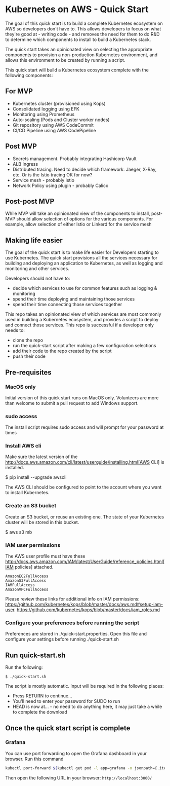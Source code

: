 # Kubernetes on AWS - Quick Start
The goal of this quick start is to build a complete Kubernetes ecosystem on AWS so developers don't have to. This allows
developers to focus on what they're good at - writing code - and removes the need for them to do R&D to determine
which components to install to build a Kubernetes stack.

The quick start takes an opinionated view on selecting the appropriate components to provision a non-production
Kubernetes environment, and allows this environment to be created by running a script. 

This quick start will build a Kubernetes ecosystem complete with the following components:

## For MVP
* Kubernetes cluster (provisioned using Kops)
* Consolidated logging using EFK
* Monitoring using Prometheus
* Auto-scaling (Pods and Cluster worker nodes)
* Git repository using AWS CodeCommit
* CI/CD Pipeline using AWS CodePipeline

## Post MVP
* Secrets management. Probably integrating Hashicorp Vault
* ALB Ingress
* Distributed tracing. Need to decide which framework. Jaeger, X-Ray, etc. Or is the Istio tracing OK for now?
* Service mesh - probably Istio
* Network Policy using plugin - probably Calico

## Post-post MVP
While MVP will take an opinionated view of the components to install, post-MVP should allow selection of options for 
the various components. For example, allow selection of either Istio or Linkerd for the service mesh

## Making life easier
The goal of the quick start is to make life easier for Developers starting to use Kubernetes. The quick start
provisions all the services necessary for building and deploying an application to Kubernetes, as well as logging and 
monitoring and other services.

Developers should not have to:
* decide which services to use for common features such as logging & monitoring
* spend their time deploying and maintaining those services
* spend their time connecting those services together

This repo takes an opinionated view of which services are most commonly used in building a Kubernetes ecosystem, and 
provides a script to deploy and connect those services. This repo is successful if a developer only needs to:
* clone the repo
* run the quick-start script after making a few configuration selections
* add their code to the repo created by the script
* push their code

## Pre-requisites
### MacOS only

Initial version of this quick start runs on MacOS only. Volunteers are more than welcome to submit a pull request to add Windows support. 

### sudo access

The install script requires sudo access and will prompt for your password at times

### Install AWS cli

Make sure the latest version of the http://docs.aws.amazon.com/cli/latest/userguide/installing.html[AWS CLI]
is installed. 

   $ pip install --upgrade awscli

The AWS CLI should be configured to point to the account where you want to install Kubernetes.

### Create an S3 bucket

Create an S3 bucket, or reuse an existing one. The state of your Kubernetes cluster will be stored in this bucket.

   $ aws s3 mb <unique bucket name>

### IAM user permissions

The AWS user profile must have these http://docs.aws.amazon.com/IAM/latest/UserGuide/reference_policies.html[IAM policies] attached.

    AmazonEC2FullAccess
    AmazonS3FullAccess
    IAMFullAccess
    AmazonVPCFullAccess


Please review these links for additional info on IAM permissions:
https://github.com/kubernetes/kops/blob/master/docs/aws.md#setup-iam-user. https://github.com/kubernetes/kops/blob/master/docs/iam_roles.md

### Configure your preferences before running the script

Preferences are stored in ./quick-start.properties. Open this file and configure your settings before running ./quick-start.sh

## Run quick-start.sh
Run the following:

    $ ./quick-start.sh
    
The script is mostly automatic. Input will be required in the following places:

* Press RETURN to continue...
* You'll need to enter your password for SUDO to run
* HEAD is now at... - no need to do anything here, it may just take a while to complete the download

## Once the quick start script is complete
### Grafana
You can use port forwarding to open the Grafana dashboard in your browser. Run this command 

```bash
kubectl port-forward $(kubectl get pod -l app=grafana -o jsonpath={.items[0].metadata.name} -n monitoring) 3000 -n monitoring
```

Then open the following URL in your browser: `http://localhost:3000/`